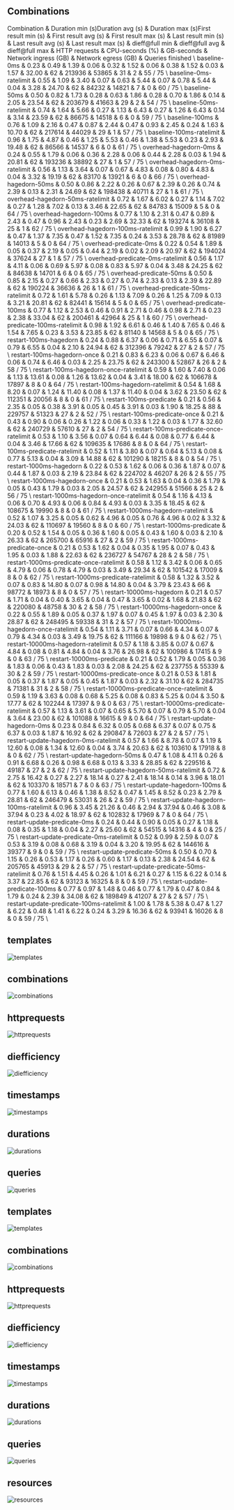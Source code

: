 ## Combinations

Combination & Duration min (s)Duration avg (s) & Duration max (s)First result min (s) & First result avg (s) & First result max (s) & Last result min (s) & Last result avg (s) & Last result max (s) & dieff@full min & dieff@full avg & dieff@full max & HTTP requests & CPU-seconds (%) & GB-seconds & Network ingress (GB) & Network egress (GB) & Queries finished \\
baseline-0ms & 0.23 & 0.49 & 1.39 & 0.06 & 0.32 & 1.52 & 0.06 & 0.38 & 1.52 & 0.03 & 1.57 & 32.00 & 62 & 213936 & 53865 & 31 & 2 & 55 / 75 \\
baseline-0ms-ratelimit & 0.55 & 1.09 & 3.40 & 0.07 & 0.63 & 5.44 & 0.07 & 0.78 & 5.44 & 0.04 & 3.28 & 24.70 & 62 & 84232 & 14821 & 7 & 0 & 60 / 75 \\
baseline-50ms & 0.50 & 0.82 & 1.73 & 0.28 & 0.63 & 1.86 & 0.28 & 0.70 & 1.86 & 0.14 & 2.05 & 23.54 & 62 & 203679 & 41663 & 29 & 2 & 54 / 75 \\
baseline-50ms-ratelimit & 0.74 & 1.64 & 5.66 & 0.27 & 1.13 & 6.43 & 0.27 & 1.26 & 6.43 & 0.14 & 3.14 & 23.59 & 62 & 86675 & 14518 & 6 & 0 & 59 / 75 \\
baseline-100ms & 0.76 & 1.09 & 2.16 & 0.47 & 0.87 & 2.44 & 0.47 & 0.93 & 2.45 & 0.24 & 1.63 & 10.70 & 62 & 217614 & 44029 & 29 & 1 & 57 / 75 \\
baseline-100ms-ratelimit & 0.96 & 1.75 & 4.87 & 0.46 & 1.25 & 5.53 & 0.46 & 1.38 & 5.53 & 0.23 & 2.93 & 19.48 & 62 & 86566 & 14537 & 6 & 0 & 61 / 75 \\
overhead-hagedorn-0ms & 0.24 & 0.55 & 1.79 & 0.06 & 0.36 & 2.28 & 0.06 & 0.44 & 2.28 & 0.03 & 1.94 & 20.81 & 62 & 193236 & 38892 & 27 & 1 & 57 / 75 \\
overhead-hagedorn-0ms-ratelimit & 0.56 & 1.13 & 3.64 & 0.07 & 0.67 & 4.83 & 0.08 & 0.80 & 4.83 & 0.04 & 3.32 & 19.19 & 62 & 83170 & 13921 & 6 & 0 & 66 / 75 \\
overhead-hagedorn-50ms & 0.50 & 0.86 & 2.22 & 0.26 & 0.67 & 2.39 & 0.26 & 0.74 & 2.39 & 0.13 & 2.31 & 24.69 & 62 & 198438 & 40711 & 27 & 1 & 61 / 75 \\
overhead-hagedorn-50ms-ratelimit & 0.72 & 1.67 & 6.02 & 0.27 & 1.14 & 7.02 & 0.27 & 1.28 & 7.02 & 0.13 & 3.46 & 22.65 & 62 & 84783 & 15009 & 5 & 0 & 64 / 75 \\
overhead-hagedorn-100ms & 0.77 & 1.10 & 2.31 & 0.47 & 0.89 & 2.43 & 0.47 & 0.96 & 2.43 & 0.23 & 2.69 & 32.33 & 62 & 193274 & 36108 & 25 & 1 & 62 / 75 \\
overhead-hagedorn-100ms-ratelimit & 0.99 & 1.90 & 6.27 & 0.47 & 1.37 & 7.35 & 0.47 & 1.52 & 7.35 & 0.24 & 3.53 & 28.78 & 62 & 81989 & 14013 & 5 & 0 & 64 / 75 \\
overhead-predicate-0ms & 0.22 & 0.54 & 1.89 & 0.05 & 0.37 & 2.19 & 0.05 & 0.44 & 2.19 & 0.02 & 2.09 & 20.97 & 62 & 194024 & 37624 & 27 & 1 & 57 / 75 \\
overhead-predicate-0ms-ratelimit & 0.56 & 1.17 & 4.11 & 0.06 & 0.69 & 5.97 & 0.08 & 0.83 & 5.97 & 0.04 & 3.48 & 24.25 & 62 & 84638 & 14701 & 6 & 0 & 65 / 75 \\
overhead-predicate-50ms & 0.50 & 0.85 & 2.15 & 0.27 & 0.66 & 2.33 & 0.27 & 0.74 & 2.33 & 0.13 & 2.39 & 22.89 & 62 & 190224 & 36636 & 26 & 1 & 61 / 75 \\
overhead-predicate-50ms-ratelimit & 0.72 & 1.61 & 5.78 & 0.26 & 1.13 & 7.09 & 0.26 & 1.25 & 7.09 & 0.13 & 3.21 & 20.81 & 62 & 82441 & 15614 & 5 & 0 & 65 / 75 \\
overhead-predicate-100ms & 0.77 & 1.12 & 2.53 & 0.46 & 0.91 & 2.71 & 0.46 & 0.98 & 2.71 & 0.23 & 2.38 & 33.04 & 62 & 200461 & 42964 & 25 & 1 & 60 / 75 \\
overhead-predicate-100ms-ratelimit & 0.98 & 1.92 & 6.61 & 0.46 & 1.40 & 7.65 & 0.46 & 1.54 & 7.65 & 0.23 & 3.53 & 23.85 & 62 & 81140 & 14568 & 5 & 0 & 65 / 75 \\
restart-100ms-hagedorn & 0.24 & 0.88 & 6.37 & 0.06 & 0.71 & 6.55 & 0.07 & 0.79 & 6.55 & 0.04 & 2.10 & 24.94 & 62 & 312396 & 79242 & 27 & 2 & 57 / 75 \\
restart-100ms-hagedorn-once & 0.21 & 0.83 & 6.23 & 0.06 & 0.67 & 6.46 & 0.06 & 0.74 & 6.46 & 0.03 & 2.25 & 23.75 & 62 & 243300 & 52867 & 26 & 2 & 58 / 75 \\
restart-100ms-hagedorn-once-ratelimit & 0.59 & 1.60 & 7.40 & 0.06 & 1.13 & 13.61 & 0.08 & 1.26 & 13.62 & 0.04 & 3.41 & 18.00 & 62 & 106678 & 17897 & 8 & 0 & 64 / 75 \\
restart-100ms-hagedorn-ratelimit & 0.54 & 1.68 & 8.20 & 0.07 & 1.24 & 11.40 & 0.08 & 1.37 & 11.40 & 0.04 & 3.62 & 23.50 & 62 & 112351 & 20056 & 8 & 0 & 61 / 75 \\
restart-100ms-predicate & 0.21 & 0.56 & 2.35 & 0.05 & 0.38 & 3.91 & 0.05 & 0.45 & 3.91 & 0.03 & 1.90 & 18.25 & 88 & 229757 & 51323 & 27 & 2 & 52 / 75 \\
restart-100ms-predicate-once & 0.21 & 0.43 & 0.90 & 0.06 & 0.26 & 1.22 & 0.06 & 0.33 & 1.22 & 0.03 & 1.77 & 32.60 & 62 & 240729 & 57610 & 27 & 2 & 54 / 75 \\
restart-100ms-predicate-once-ratelimit & 0.53 & 1.10 & 3.56 & 0.07 & 0.64 & 6.44 & 0.08 & 0.77 & 6.44 & 0.04 & 3.46 & 17.66 & 62 & 109635 & 17686 & 8 & 0 & 64 / 75 \\
restart-100ms-predicate-ratelimit & 0.52 & 1.11 & 3.80 & 0.07 & 0.64 & 5.13 & 0.08 & 0.77 & 5.13 & 0.04 & 3.09 & 14.88 & 62 & 101290 & 18215 & 8 & 0 & 54 / 75 \\
restart-1000ms-hagedorn & 0.22 & 0.53 & 1.62 & 0.06 & 0.36 & 1.87 & 0.07 & 0.44 & 1.87 & 0.03 & 2.19 & 23.84 & 62 & 224702 & 46207 & 26 & 2 & 55 / 75 \\
restart-1000ms-hagedorn-once & 0.21 & 0.53 & 1.63 & 0.04 & 0.36 & 1.79 & 0.05 & 0.43 & 1.79 & 0.03 & 2.05 & 24.57 & 62 & 242955 & 51566 & 25 & 2 & 56 / 75 \\
restart-1000ms-hagedorn-once-ratelimit & 0.54 & 1.16 & 4.13 & 0.06 & 0.70 & 4.93 & 0.06 & 0.84 & 4.93 & 0.03 & 3.35 & 18.45 & 62 & 108675 & 19990 & 8 & 0 & 61 / 75 \\
restart-1000ms-hagedorn-ratelimit & 0.52 & 1.07 & 3.25 & 0.05 & 0.62 & 4.96 & 0.05 & 0.76 & 4.96 & 0.02 & 3.32 & 24.03 & 62 & 110697 & 19560 & 8 & 0 & 60 / 75 \\
restart-1000ms-predicate & 0.20 & 0.52 & 1.54 & 0.05 & 0.36 & 1.60 & 0.05 & 0.43 & 1.60 & 0.03 & 2.10 & 26.33 & 62 & 265700 & 65916 & 27 & 2 & 59 / 75 \\
restart-1000ms-predicate-once & 0.21 & 0.53 & 1.62 & 0.04 & 0.35 & 1.95 & 0.07 & 0.43 & 1.95 & 0.03 & 1.88 & 22.63 & 62 & 236727 & 54767 & 28 & 2 & 58 / 75 \\
restart-1000ms-predicate-once-ratelimit & 0.58 & 1.12 & 3.42 & 0.06 & 0.65 & 4.79 & 0.06 & 0.78 & 4.79 & 0.03 & 3.49 & 29.34 & 62 & 101542 & 17009 & 8 & 0 & 62 / 75 \\
restart-1000ms-predicate-ratelimit & 0.58 & 1.32 & 3.52 & 0.07 & 0.83 & 14.80 & 0.07 & 0.98 & 14.80 & 0.04 & 3.79 & 23.43 & 66 & 98772 & 18973 & 8 & 0 & 57 / 75 \\
restart-10000ms-hagedorn & 0.21 & 0.57 & 1.71 & 0.04 & 0.40 & 3.65 & 0.04 & 0.47 & 3.65 & 0.02 & 1.68 & 21.83 & 62 & 220080 & 48758 & 30 & 2 & 58 / 75 \\
restart-10000ms-hagedorn-once & 0.22 & 0.55 & 1.89 & 0.05 & 0.37 & 1.97 & 0.07 & 0.45 & 1.97 & 0.03 & 2.30 & 28.87 & 62 & 248495 & 59338 & 31 & 2 & 57 / 75 \\
restart-10000ms-hagedorn-once-ratelimit & 0.54 & 1.11 & 3.71 & 0.07 & 0.66 & 4.34 & 0.07 & 0.79 & 4.34 & 0.03 & 3.49 & 19.75 & 62 & 111166 & 19898 & 9 & 0 & 62 / 75 \\
restart-10000ms-hagedorn-ratelimit & 0.57 & 1.18 & 3.85 & 0.07 & 0.67 & 4.84 & 0.08 & 0.81 & 4.84 & 0.04 & 3.76 & 26.98 & 62 & 100986 & 17415 & 9 & 0 & 63 / 75 \\
restart-10000ms-predicate & 0.21 & 0.52 & 1.79 & 0.05 & 0.36 & 1.83 & 0.06 & 0.43 & 1.83 & 0.03 & 2.08 & 24.25 & 62 & 237755 & 55339 & 30 & 2 & 59 / 75 \\
restart-10000ms-predicate-once & 0.21 & 0.53 & 1.81 & 0.05 & 0.37 & 1.87 & 0.05 & 0.45 & 1.87 & 0.03 & 2.32 & 31.10 & 62 & 284735 & 71381 & 31 & 2 & 58 / 75 \\
restart-10000ms-predicate-once-ratelimit & 0.59 & 1.19 & 3.63 & 0.08 & 0.68 & 5.25 & 0.08 & 0.83 & 5.25 & 0.04 & 3.50 & 17.77 & 62 & 102244 & 17397 & 9 & 0 & 63 / 75 \\
restart-10000ms-predicate-ratelimit & 0.57 & 1.13 & 3.61 & 0.07 & 0.65 & 5.70 & 0.07 & 0.79 & 5.70 & 0.04 & 3.64 & 23.00 & 62 & 101088 & 16615 & 9 & 0 & 64 / 75 \\
restart-update-hagedorn-0ms & 0.23 & 0.84 & 6.32 & 0.05 & 0.68 & 6.37 & 0.07 & 0.75 & 6.37 & 0.03 & 1.87 & 16.92 & 62 & 290847 & 72603 & 27 & 2 & 57 / 75 \\
restart-update-hagedorn-0ms-ratelimit & 0.57 & 1.66 & 8.78 & 0.07 & 1.19 & 12.60 & 0.08 & 1.34 & 12.60 & 0.04 & 3.74 & 20.63 & 62 & 103610 & 17918 & 8 & 0 & 62 / 75 \\
restart-update-hagedorn-50ms & 0.47 & 1.08 & 4.11 & 0.26 & 0.91 & 6.68 & 0.26 & 0.98 & 6.68 & 0.13 & 3.33 & 28.85 & 62 & 229516 & 49187 & 27 & 2 & 62 / 75 \\
restart-update-hagedorn-50ms-ratelimit & 0.72 & 2.75 & 16.42 & 0.27 & 2.27 & 18.14 & 0.27 & 2.41 & 18.14 & 0.14 & 3.96 & 18.01 & 62 & 103370 & 18571 & 7 & 0 & 63 / 75 \\
restart-update-hagedorn-100ms & 0.77 & 1.60 & 6.13 & 0.46 & 1.38 & 8.52 & 0.47 & 1.45 & 8.52 & 0.23 & 2.79 & 28.81 & 62 & 246479 & 53031 & 26 & 2 & 59 / 75 \\
restart-update-hagedorn-100ms-ratelimit & 0.96 & 3.45 & 21.26 & 0.46 & 2.94 & 37.94 & 0.46 & 3.08 & 37.94 & 0.23 & 4.02 & 18.97 & 62 & 102832 & 17969 & 7 & 0 & 64 / 75 \\
restart-update-predicate-0ms & 0.24 & 0.44 & 0.90 & 0.05 & 0.27 & 1.18 & 0.08 & 0.35 & 1.18 & 0.04 & 2.27 & 25.60 & 62 & 54515 & 14316 & 4 & 0 & 25 / 75 \\
restart-update-predicate-0ms-ratelimit & 0.52 & 0.99 & 2.59 & 0.07 & 0.53 & 3.19 & 0.08 & 0.68 & 3.19 & 0.04 & 3.20 & 19.95 & 62 & 144616 & 39377 & 9 & 0 & 59 / 75 \\
restart-update-predicate-50ms & 0.50 & 0.70 & 1.15 & 0.26 & 0.53 & 1.17 & 0.26 & 0.60 & 1.17 & 0.13 & 2.38 & 24.54 & 62 & 205765 & 45913 & 29 & 2 & 57 / 75 \\
restart-update-predicate-50ms-ratelimit & 0.76 & 1.51 & 4.45 & 0.26 & 1.01 & 6.21 & 0.27 & 1.15 & 6.22 & 0.14 & 3.37 & 22.85 & 62 & 93123 & 16325 & 8 & 0 & 59 / 75 \\
restart-update-predicate-100ms & 0.77 & 0.97 & 1.48 & 0.46 & 0.77 & 1.79 & 0.47 & 0.84 & 1.79 & 0.24 & 2.39 & 34.08 & 62 & 189849 & 41207 & 27 & 2 & 57 / 75 \\
restart-update-predicate-100ms-ratelimit & 1.00 & 1.78 & 5.38 & 0.47 & 1.27 & 6.22 & 0.48 & 1.41 & 6.22 & 0.24 & 3.29 & 16.36 & 62 & 93941 & 16026 & 8 & 0 & 59 / 75 \\

## templates

![templates](templates-ratelimit.svg)

## combinations

![combinations](combinations-ratelimit.svg)

## httprequests

![httprequests](httprequests-ratelimit.svg)

## diefficiency

![diefficiency](diefficiency-ratelimit.svg)

## timestamps

![timestamps](timestamps-ratelimit.svg)

## durations

![durations](durations-ratelimit.svg)

## queries

![queries](queries-ratelimit.svg)

## templates

![templates](templates.svg)

## combinations

![combinations](combinations.svg)

## httprequests

![httprequests](httprequests.svg)

## diefficiency

![diefficiency](diefficiency.svg)

## timestamps

![timestamps](timestamps.svg)

## durations

![durations](durations.svg)

## queries

![queries](queries.svg)

## resources

![resources](resources.svg)

